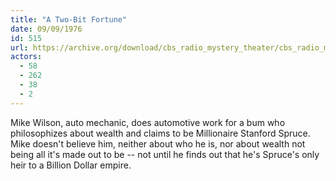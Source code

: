 ```yaml
---
title: "A Two-Bit Fortune"
date: 09/09/1976
id: 515
url: https://archive.org/download/cbs_radio_mystery_theater/cbs_radio_mystery_theater-0501-0550.zip/cbs_radio_mystery_theater-0501-0550%2Fcbsrmt_0515_a_twobit_fortune.mp3
actors:
  - 58
  - 262
  - 38
  - 2
---
```

Mike Wilson, auto mechanic, does automotive work for a bum who philosophizes about wealth and claims to be Millionaire Stanford Spruce. Mike doesn't believe him, neither about who he is, nor about wealth not being all it's made out to be -- not until he finds out that he's Spruce's only heir to a Billion Dollar empire.